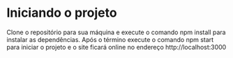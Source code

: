# Iniciando o projeto

Clone o repositório para sua máquina e execute o comando npm install para instalar as dependências.
Após o término execute o comando npm start para iniciar o projeto e o site ficará online no endereço http://localhost:3000

